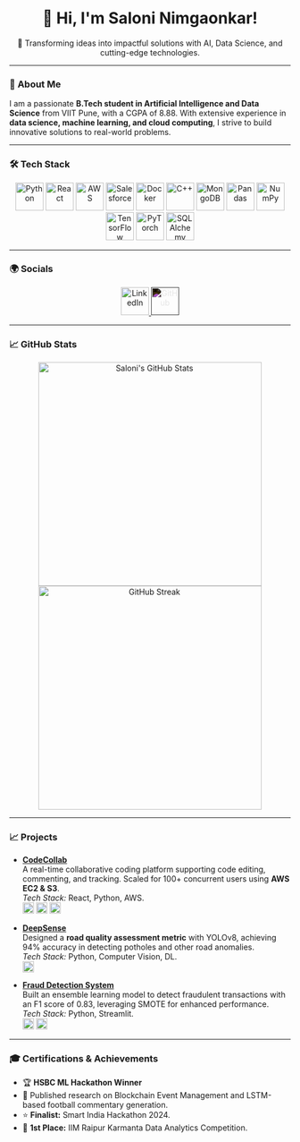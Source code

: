 <div align="center">
  <h1>👋 Hi, I'm Saloni Nimgaonkar!</h1>
  <p>🚀 Transforming ideas into impactful solutions with AI, Data Science, and cutting-edge technologies.</p>
</div>

---

### 🌟 **About Me**
I am a passionate **B.Tech student in Artificial Intelligence and Data Science** from VIIT Pune, with a CGPA of 8.88. With extensive experience in **data science, machine learning, and cloud computing**, I strive to build innovative solutions to real-world problems.

---

### 🛠️ **Tech Stack**

<div align="center">
  <img src="https://cdn.jsdelivr.net/gh/devicons/devicon/icons/python/python-original.svg" alt="Python" width="50" height="50"/>
  <img src="https://cdn.jsdelivr.net/gh/devicons/devicon/icons/react/react-original.svg" alt="React" width="50" height="50"/>
  <img src="https://cdn.jsdelivr.net/gh/devicons/devicon/icons/amazonwebservices/amazonwebservices-original-wordmark.svg" alt="AWS" width="50" height="50"/>
  <img src="https://cdn.jsdelivr.net/gh/devicons/devicon/icons/salesforce/salesforce-original.svg" alt="Salesforce" width="50" height="50"/>
  <img src="https://cdn.jsdelivr.net/gh/devicons/devicon/icons/docker/docker-original.svg" alt="Docker" width="50" height="50"/>
  <img src="https://cdn.jsdelivr.net/gh/devicons/devicon/icons/cplusplus/cplusplus-original.svg" alt="C++" width="50" height="50"/>
  <img src="https://cdn.jsdelivr.net/gh/devicons/devicon/icons/mongodb/mongodb-original.svg" alt="MongoDB" width="50" height="50"/>
  <img src="https://cdn.jsdelivr.net/gh/devicons/devicon/icons/pandas/pandas-original.svg" alt="Pandas" width="50" height="50"/>
  <img src="https://cdn.jsdelivr.net/gh/devicons/devicon/icons/numpy/numpy-original.svg" alt="NumPy" width="50" height="50"/>
  <img src="https://cdn.jsdelivr.net/gh/devicons/devicon/icons/tensorflow/tensorflow-original.svg" alt="TensorFlow" width="50" height="50"/>
  <img src="https://cdn.jsdelivr.net/gh/devicons/devicon/icons/pytorch/pytorch-original.svg" alt="PyTorch" width="50" height="50"/>
  <img src="https://cdn.jsdelivr.net/gh/devicons/devicon/icons/sqlalchemy/sqlalchemy-original.svg" alt="SQLAlchemy" width="50" height="50"/>
</div>

---

### 🌍 **Socials**

<div align="center">
  <a href="https://www.linkedin.com/in/saloni-nimgaonkar-622bb0240/">
    <img src="https://cdn.jsdelivr.net/gh/devicons/devicon/icons/linkedin/linkedin-original.svg" alt="LinkedIn" width="50" height="50"/>
  </a>
  <a href="https://github.com/evasa02">
    <img src="https://cdn.jsdelivr.net/gh/devicons/devicon/icons/github/github-original.svg" alt="GitHub" width="50" height="50" style="filter: invert(1);"/>
  </a>
</div>

---

### 📈 **GitHub Stats**

<div align="center">
  <img src="https://github-readme-stats.vercel.app/api?username=evasa02&show_icons=true&theme=radical" alt="Saloni's GitHub Stats" width="400"/>
  <img src="https://github-readme-streak-stats.herokuapp.com/?user=evasa02&theme=radical" alt="GitHub Streak" width="400"/>
</div>

---

### 📈 **Projects**

- **[CodeCollab](#)**  
  A real-time collaborative coding platform supporting code editing, commenting, and tracking. Scaled for 100+ concurrent users using **AWS EC2 & S3**.  
  _Tech Stack:_ React, Python, AWS.  
  <img src="https://cdn.jsdelivr.net/gh/devicons/devicon/icons/python/python-original.svg" width="20"/> <img src="https://cdn.jsdelivr.net/gh/devicons/devicon/icons/react/react-original.svg" width="20"/> <img src="https://cdn.jsdelivr.net/gh/devicons/devicon/icons/amazonwebservices/amazonwebservices-original-wordmark.svg" width="20"/>

- **[DeepSense](#)**  
  Designed a **road quality assessment metric** with YOLOv8, achieving 94% accuracy in detecting potholes and other road anomalies.  
  _Tech Stack:_ Python, Computer Vision, DL.  
  <img src="https://cdn.jsdelivr.net/gh/devicons/devicon/icons/python/python-original.svg" width="20"/>

- **[Fraud Detection System](#)**  
  Built an ensemble learning model to detect fraudulent transactions with an F1 score of 0.83, leveraging SMOTE for enhanced performance.  
  _Tech Stack:_ Python, Streamlit.  
  <img src="https://cdn.jsdelivr.net/gh/devicons/devicon/icons/python/python-original.svg" width="20"/> <img src="https://cdn.jsdelivr.net/gh/devicons/devicon/icons/streamlit/streamlit-original.svg" width="20"/>

---

### 🎓 **Certifications & Achievements**

- 🏆 **HSBC ML Hackathon Winner**  
- 📜 Published research on Blockchain Event Management and LSTM-based football commentary generation.  
- ⭐ **Finalist:** Smart India Hackathon 2024.  
- 🥇 **1st Place:** IIM Raipur Karmanta Data Analytics Competition.  




